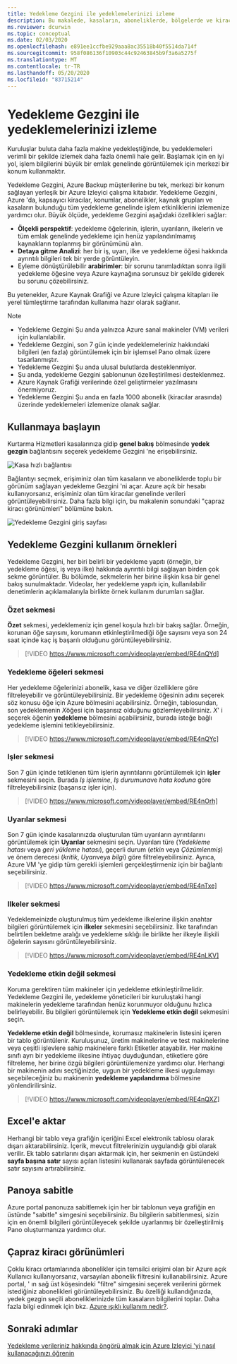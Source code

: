 ```yaml
---
title: Yedekleme Gezgini ile yedeklemelerinizi izleme
description: Bu makalede, kasaların, aboneliklerde, bölgelerde ve kiracılar genelinde yedeklemelerin gerçek zamanlı olarak izlenmesini gerçekleştirmek için yedekleme Gezgini 'nin nasıl kullanılacağı açıklanır.
ms.reviewer: dcurwin
ms.topic: conceptual
ms.date: 02/03/2020
ms.openlocfilehash: e891ee1ccfbe929aaa8ac35518b40f5514da714f
ms.sourcegitcommit: 958f086136f10903c44c92463845b9f3a6a5275f
ms.translationtype: MT
ms.contentlocale: tr-TR
ms.lasthandoff: 05/20/2020
ms.locfileid: "83715214"
---
```

# <a name="monitor-your-backups-with-backup-explorer"></a>Yedekleme Gezgini ile yedeklemelerinizi izleme

Kuruluşlar buluta daha fazla makine yedekleştiğinde, bu yedeklemeleri verimli bir şekilde izlemek daha fazla önemli hale gelir. Başlamak için en iyi yol, işlem bilgilerini büyük bir emlak genelinde görüntülemek için merkezi bir konum kullanmaktır.

Yedekleme Gezgini, Azure Backup müşterilerine bu tek, merkezi bir konum sağlayan yerleşik bir Azure Izleyici çalışma kitabıdır. Yedekleme Gezgini, Azure 'da, kapsayıcı kiracılar, konumlar, abonelikler, kaynak grupları ve kasaların bulunduğu tüm yedekleme genelinde işlem etkinliklerini izlemenize yardımcı olur. Büyük ölçüde, yedekleme Gezgini aşağıdaki özellikleri sağlar:

* **Ölçekli perspektif**: yedekleme öğelerinin, işlerin, uyarıların, ilkelerin ve tüm emlak genelinde yedekleme için henüz yapılandırılmamış kaynakların toplanmış bir görünümünü alın.
* **Detaya gitme Analizi**: her bir iş, uyarı, ilke ve yedekleme öğesi hakkında ayrıntılı bilgileri tek bir yerde görüntüleyin.
* Eyleme dönüştürülebilir **arabirimler**: bir sorunu tanımladıktan sonra ilgili yedekleme öğesine veya Azure kaynağına sorunsuz bir şekilde giderek bu sorunu çözebilirsiniz.

Bu yetenekler, Azure Kaynak Grafiği ve Azure Izleyici çalışma kitapları ile yerel tümleştirme tarafından kullanıma hazır olarak sağlanır.

> [!NOTE]
>
> * Yedekleme Gezgini Şu anda yalnızca Azure sanal makineler (VM) verileri için kullanılabilir.
> * Yedekleme Gezgini, son 7 gün içinde yedeklemeleriniz hakkındaki bilgileri (en fazla) görüntülemek için bir işlemsel Pano olmak üzere tasarlanmıştır.
> * Yedekleme Gezgini Şu anda ulusal bulutlarda desteklenmiyor.
> * Şu anda, yedekleme Gezgini şablonunun özelleştirilmesi desteklenmez.
> * Azure Kaynak Grafiği verilerinde özel geliştirmeler yazılmasını önermiyoruz.
> * Yedekleme Gezgini Şu anda en fazla 1000 abonelik (kiracılar arasında) üzerinde yedeklemeleri izlemenize olanak sağlar.

## <a name="get-started"></a>Kullanmaya başlayın

Kurtarma Hizmetleri kasalarınıza gidip **genel bakış** bölmesinde **yedek gezgin** bağlantısını seçerek yedekleme Gezgini 'ne erişebilirsiniz.

![Kasa hızlı bağlantısı](media/backup-azure-monitor-with-backup-explorer/vault-quick-link.png)

Bağlantıyı seçmek, erişiminiz olan tüm kasaların ve aboneliklerde toplu bir görünüm sağlayan yedekleme Gezgini 'ni açar. Azure açık bir hesabı kullanıyorsanız, erişiminiz olan tüm kiracılar genelinde verileri görüntüleyebilirsiniz. Daha fazla bilgi için, bu makalenin sonundaki "çapraz kiracı görünümleri" bölümüne bakın.

![Yedekleme Gezgini giriş sayfası](media/backup-azure-monitor-with-backup-explorer/explorer-landing-page.png)

## <a name="backup-explorer-use-cases"></a>Yedekleme Gezgini kullanım örnekleri

Yedekleme Gezgini, her biri belirli bir yedekleme yapıtı (örneğin, bir yedekleme öğesi, iş veya ilke) hakkında ayrıntılı bilgi sağlayan birden çok sekme görüntüler. Bu bölümde, sekmelerin her birine ilişkin kısa bir genel bakış sunulmaktadır. Videolar, her yedekleme yapıtı için, kullanılabilir denetimlerin açıklamalarıyla birlikte örnek kullanım durumları sağlar.

### <a name="the-summary-tab"></a>Özet sekmesi

**Özet** sekmesi, yedeklemeniz için genel koşula hızlı bir bakış sağlar. Örneğin, korunan öğe sayısını, korumanın etkinleştirilmediği öğe sayısını veya son 24 saat içinde kaç iş başarılı olduğunu görüntüleyebilirsiniz.

> [!VIDEO https://www.microsoft.com/videoplayer/embed/RE4nQYd]

### <a name="the-backup-items-tab"></a>Yedekleme öğeleri sekmesi

Her yedekleme öğelerinizi abonelik, kasa ve diğer özelliklere göre filtreleyebilir ve görüntüleyebilirsiniz. Bir yedekleme öğesinin adını seçerek söz konusu öğe için Azure bölmesini açabilirsiniz. Örneğin, tablosundan, son yedeklemenin *X*öğesi için başarısız olduğunu gözlemleyebilirsiniz. *X*' i seçerek öğenin **yedekleme** bölmesini açabilirsiniz, burada isteğe bağlı yedekleme işlemini tetikleyebilirsiniz.

> [!VIDEO https://www.microsoft.com/videoplayer/embed/RE4nQYc]

### <a name="the-jobs-tab"></a>Işler sekmesi

Son 7 gün içinde tetiklenen tüm işlerin ayrıntılarını görüntülemek için **işler** sekmesini seçin. Burada *Iş işlemine*, *Iş durumuna*ve *hata koduna* göre filtreleyebilirsiniz (başarısız işler için).

> [!VIDEO https://www.microsoft.com/videoplayer/embed/RE4nOrh]

### <a name="the-alerts-tab"></a>Uyarılar sekmesi

Son 7 gün içinde kasalarınızda oluşturulan tüm uyarıların ayrıntılarını görüntülemek için **Uyarılar** sekmesini seçin. Uyarıları türe (*Yedekleme hatası* veya *geri yükleme hatası*), geçerli durum (*etkin* veya *Çözümlenmiş*) ve önem derecesi (*kritik*, *Uyarı*veya *bilgi*) göre filtreleyebilirsiniz. Ayrıca, Azure VM 'ye gidip tüm gerekli işlemleri gerçekleştirmeniz için bir bağlantı seçebilirsiniz.

> [!VIDEO https://www.microsoft.com/videoplayer/embed/RE4nTxe]

### <a name="the-policies-tab"></a>Ilkeler sekmesi

Yedeklemeinizde oluşturulmuş tüm yedekleme ilkelerine ilişkin anahtar bilgileri görüntülemek için **ilkeler** sekmesini seçebilirsiniz. İlke tarafından belirtilen bekletme aralığı ve yedekleme sıklığı ile birlikte her ilkeyle ilişkili öğelerin sayısını görüntüleyebilirsiniz.

> [!VIDEO https://www.microsoft.com/videoplayer/embed/RE4nLKV]

### <a name="the-backup-not-enabled-tab"></a>Yedekleme etkin değil sekmesi

Koruma gerektiren tüm makineler için yedekleme etkinleştirilmelidir. Yedekleme Gezgini ile, yedekleme yöneticileri bir kuruluştaki hangi makinelerin yedekleme tarafından henüz korunmuyor olduğunu hızlıca belirleyebilir. Bu bilgileri görüntülemek için **Yedekleme etkin değil** sekmesini seçin.

**Yedekleme etkin değil** bölmesinde, korumasız makinelerin listesini içeren bir tablo görüntülenir. Kuruluşunuz, üretim makinelerine ve test makinelerine veya çeşitli işlevlere sahip makinelere farklı Etiketler atayabilir. Her makine sınıfı ayrı bir yedekleme ilkesine ihtiyaç duyduğundan, etiketlere göre filtreleme, her birine özgü bilgileri görüntülemenize yardımcı olur. Herhangi bir makinenin adını seçtiğinizde, uygun bir yedekleme ilkesi uygulamayı seçebileceğiniz bu makinenin **yedekleme yapılandırma** bölmesine yönlendirilirsiniz.

> [!VIDEO https://www.microsoft.com/videoplayer/embed/RE4nQXZ]

## <a name="export-to-excel"></a>Excel'e aktar

Herhangi bir tablo veya grafiğin içeriğini Excel elektronik tablosu olarak dışarı aktarabilirsiniz. İçerik, mevcut filtrelerinizin uygulandığı gibi olarak verilir. Ek tablo satırlarını dışarı aktarmak için, her sekmenin en üstündeki **sayfa başına satır** sayısı açılan listesini kullanarak sayfada görüntülenecek satır sayısını artırabilirsiniz.

## <a name="pin-to-the-dashboard"></a>Panoya sabitle

Azure portal panonuza sabitlemek için her bir tablonun veya grafiğin en üstünde "sabitle" simgesini seçebilirsiniz. Bu bilgilerin sabitlenmesi, sizin için en önemli bilgileri görüntüleyecek şekilde uyarlanmış bir özelleştirilmiş Pano oluşturmanıza yardımcı olur.

## <a name="cross-tenant-views"></a>Çapraz kiracı görünümleri

Çoklu kiracı ortamlarında abonelikler için temsilci erişimi olan bir Azure açık Kullanıcı kullanıyorsanız, varsayılan abonelik filtresini kullanabilirsiniz. Azure portal, ' ın sağ üst köşesindeki "filtre" simgesini seçerek verilerini görmek istediğiniz abonelikleri görüntüleyebilirsiniz. Bu özelliği kullandığınızda, yedek gezgin seçili aboneliklerinizde tüm kasaların bilgilerini toplar. Daha fazla bilgi edinmek için bkz. [Azure ışıklı kullanım nedir?](https://docs.microsoft.com/azure/lighthouse/overview).

## <a name="next-steps"></a>Sonraki adımlar

[Yedekleme verileriniz hakkında öngörü almak için Azure Izleyici 'yi nasıl kullanacağınızı öğrenin](https://docs.microsoft.com/azure/backup/backup-azure-monitoring-use-azuremonitor)

